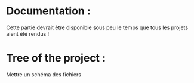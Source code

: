 # Documentation : 
 Cette partie devrait être disponible sous peu le temps que tous les projets aient été rendus ! 

# Tree of the project : 
Mettre un schéma des fichiers 


